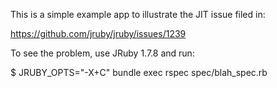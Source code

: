 This is a simple example app to illustrate the JIT issue filed in:

https://github.com/jruby/jruby/issues/1239

To see the problem, use JRuby 1.7.8 and run:

$ JRUBY_OPTS="-X+C" bundle exec rspec spec/blah_spec.rb
